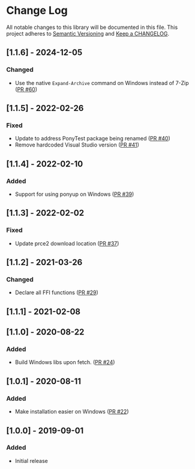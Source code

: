 # Change Log

All notable changes to this library will be documented in this file. This project adheres to [Semantic Versioning](http://semver.org/) and [Keep a CHANGELOG](http://keepachangelog.com/).

## [1.1.6] - 2024-12-05

### Changed

- Use the native `Expand-Archive` command on Windows instead of 7-Zip ([PR #60](https://github.com/ponylang/regex/pull/60))

## [1.1.5] - 2022-02-26

### Fixed

- Update to address PonyTest package being renamed ([PR #40](https://github.com/ponylang/regex/pull/40))
- Remove hardcoded Visual Studio version ([PR #41](https://github.com/ponylang/regex/pull/41))

## [1.1.4] - 2022-02-10

### Added

- Support for using ponyup on Windows ([PR #39](https://github.com/ponylang/regex/pull/39))

## [1.1.3] - 2022-02-02

### Fixed

- Update prce2 download location ([PR #37](https://github.com/ponylang/regex/pull/37))

## [1.1.2] - 2021-03-26

### Changed

- Declare all FFI functions ([PR #29](https://github.com/ponylang/regex/pull/29))

## [1.1.1] - 2021-02-08

## [1.1.0] - 2020-08-22

### Added

- Build Windows libs upon fetch. ([PR #24](https://github.com/ponylang/regex/pull/24))

## [1.0.1] - 2020-08-11

### Added

- Make installation easier on Windows ([PR #22](https://github.com/ponylang/regex/pull/22))

## [1.0.0] - 2019-09-01

### Added

- Initial release

